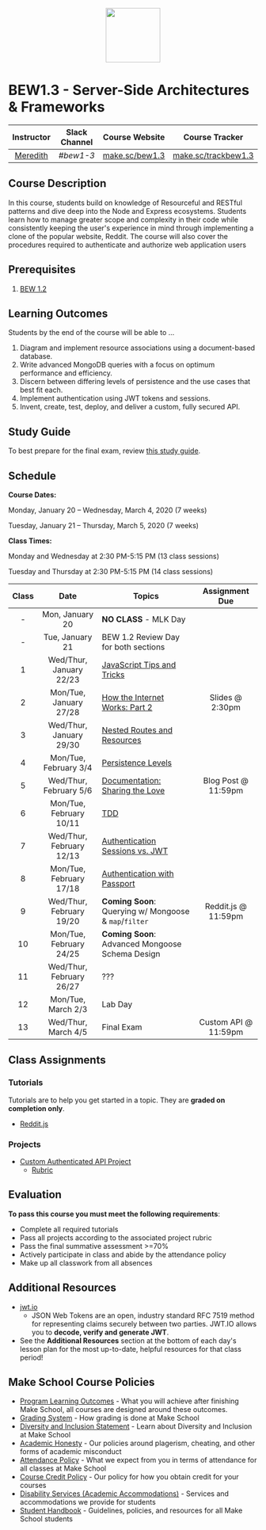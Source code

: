 <p align="center">
  <img src="node.png" height="110">
</p>

# BEW1.3 - Server-Side Architectures & Frameworks

| Instructor | Slack Channel | Course Website | Course Tracker |
| :--------------------------------------: | :-----------: | :--------------------------------------: | :------------------------------------------------: |
| [Meredith](https://github.com/meredithcat) | _#bew1-3_ | [make.sc/bew1.3](https://make.sc/bew1.3) | [make.sc/trackbew1.3](https://make.sc/trackbew1.3) |

## Course Description

In this course, students build on knowledge of Resourceful and RESTful patterns and dive deep into the Node and Express ecosystems. Students learn how to manage greater scope and complexity in their code while consistently keeping the user's experience in mind through implementing a clone of the popular website, Reddit. The course will also cover the procedures required to authenticate and authorize web application users

## Prerequisites

1. [BEW 1.2](http://make.sc/bew1-2)

## Learning Outcomes

Students by the end of the course will be able to ...

1. Diagram and implement resource associations using a document-based database.
1. Write advanced MongoDB queries with a focus on optimum performance and efficiency.
1. Discern between differing levels of persistence and the use cases that best fit each.
1. Implement authentication using JWT tokens and sessions.
1. Invent, create, test, deploy, and deliver a custom, fully secured API.

## Study Guide

To best prepare for the final exam, review [this study guide](study-guide.md).

## Schedule

**Course Dates:**

Monday, January 20 – Wednesday, March 4, 2020 (7 weeks)

Tuesday, January 21 – Thursday, March 5, 2020 (7 weeks)

**Class Times:** 

Monday and Wednesday at 2:30 PM-5:15 PM (13 class sessions)

Tuesday and Thursday at 2:30 PM-5:15 PM (14 class sessions)

| Class |     Date      | Topics                                                 |    Assignment Due    |
| :---: | :-----------: | ------------------------------------------------------ | :------------------: |
|   -   |     Mon, January 20      | **NO CLASS** - MLK Day              |                         |
|   -   |     Tue, January 21      |  BEW 1.2 Review Day for both sections |                         |
|   1   |  Wed/Thur, January 22/23          | [JavaScript Tips and Tricks](Lessons/Lesson01.md)      |
|   2   |  Mon/Tue, January 27/28         | [How the Internet Works: Part 2](Lessons/Lesson02.md)  |   Slides @ 2:30pm  |
|   3   |  Wed/Thur, January 29/30         | [Nested Routes and Resources](Lessons/Lesson03.md)     | |
|   4   |  Mon/Tue, February 3/4         | [Persistence Levels](Lessons/Lesson04.md)              |
|   5   |  Wed/Thur, February 5/6        | [Documentation: Sharing the Love](Lessons/Lesson05.md) | Blog Post @ 11:59pm |
|   6   |  Mon/Tue, February 10/11        | [TDD](Lessons/Lesson09.md)                             |  |
|   7   |  Wed/Thur, February 12/13        | [Authentication Sessions vs. JWT](Lessons/Lesson08.md) |
|   8   |  Mon/Tue, February 17/18        | [Authentication with Passport](Lessons/Passport.md)     |              |
|  9   |  Wed/Thur, February 19/20        | **Coming Soon**: Querying w/ Mongoose & `map`/`filter` | Reddit.js @ 11:59pm |
|  10   |  Mon/Tue, February 24/25        |  **Coming Soon**: Advanced Mongoose Schema Design                      |
|  11   |  Wed/Thur, February 26/27         | ???                                             |  |
|  12   |  Mon/Tue, March 2/3         | Lab Day                                             |  |
|  13   |  Wed/Thur, March 4/5          | Final Exam                                             | Custom API @ 11:59pm |

## Class Assignments

### Tutorials

Tutorials are to help you get started in a topic.  They are **graded on completion only**.

* [Reddit.js](https://www.makeschool.com/academy/track/reddit-clone-in-node-js)

### Projects

* [Custom Authenticated API Project](Projects/02-Custom-API-Project.md)
  * [Rubric](Projects/Rubrics/02-Custom-API-Project.md)

## Evaluation

**To pass this course you must meet the following requirements**:

- Complete all required tutorials
- Pass all projects according to the associated project rubric
- Pass the final summative assessment >=70%
- Actively participate in class and abide by the attendance policy
- Make up all classwork from all absences

## Additional Resources

* [jwt.io](https://jwt.io)
  * JSON Web Tokens are an open, industry standard RFC 7519 method for representing claims securely between two parties. JWT.IO allows you to **decode, verify and generate JWT**.
* See the **Additional Resources** section at the bottom of each day's lesson plan for the most up-to-date, helpful resources for that class period!

## Make School Course Policies

- [Program Learning Outcomes](https://make.sc/program-learning-outcomes) - What you will achieve after finishing Make School, all courses are designed around these outcomes.
- [Grading System](https://make.sc/grading-system) - How grading is done at Make School
- [Diversity and Inclusion Statement](https://make.sc/diversity-and-inclusion-statement) - Learn about Diversity and Inclusion at Make School
- [Academic Honesty](https://make.sc/academic-honesty-policy) - Our policies around plagerism, cheating, and other forms of academic misconduct 
- [Attendance Policy](https://make.sc/attendance-policy) - What we expect from you in terms of attendance for all classes at Make School
- [Course Credit Policy](https://make.sc/course-credit-policy) - Our policy for how you obtain credit for your courses
- [Disability Services (Academic Accommodations)](https://make.sc/disability-services) - Services and accommodations we provide for students
- [Student Handbook](https://make.sc/student-handbook) - Guidelines, policies, and resources for all Make School students
